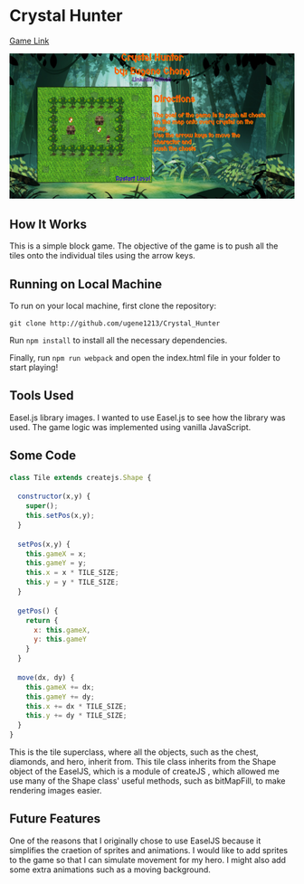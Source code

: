 # Crystal Hunter


[Game Link][link]

[link]: http://www.eugenecheng.club/Crystal_Hunter/

![link](assets/Crystal_Hunter.png)

## How It Works

This is a simple block game. The objective of the game is to push all the tiles onto the individual tiles using the arrow keys.

## Running on Local Machine

To run on your local machine, first clone the repository:

```
git clone http://github.com/ugene1213/Crystal_Hunter
```
Run ``` npm install ``` to install all the necessary dependencies.

Finally, run ```npm run webpack``` and open the index.html file in your folder to start playing!

## Tools Used

Easel.js library images. I wanted to use Easel.js to see how the library was used. The game logic was implemented using vanilla JavaScript.

## Some Code

```javascript
class Tile extends createjs.Shape {

  constructor(x,y) {
    super();
    this.setPos(x,y);
  }

  setPos(x,y) {
    this.gameX = x;
    this.gameY = y;
    this.x = x * TILE_SIZE;
    this.y = y * TILE_SIZE;
  }

  getPos() {
    return {
      x: this.gameX,
      y: this.gameY
    }
  }

  move(dx, dy) {
    this.gameX += dx;
    this.gameY += dy;
    this.x += dx * TILE_SIZE;
    this.y += dy * TILE_SIZE;
  }
}
```
This is the tile superclass, where all the objects, such as the chest, diamonds, and hero, inherit from. This tile class inherits from the Shape object of the EaselJS, which is a module of createJS  , which allowed me use many of the Shape class' useful methods, such as bitMapFill, to make rendering images easier.

## Future Features

One of the reasons that I originally chose to use EaselJS because it simplifies the craetion of sprites and animations. I would like to add sprites to the game so that I can simulate movement for my
hero. I might also add some extra animations such as a moving background.
